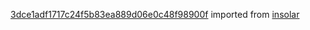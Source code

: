 [3dce1adf1717c24f5b83ea889d06e0c48f98900f](https://github.com/insolar/insolar/commit/3dce1adf1717c24f5b83ea889d06e0c48f98900f) imported from [insolar](https://github.com/insolar/insolar)

